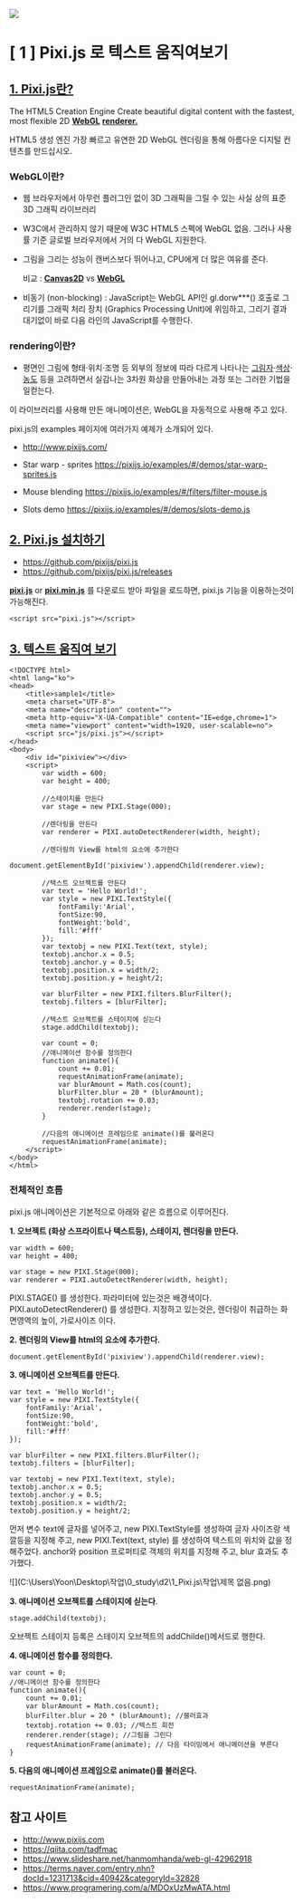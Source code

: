 

![](http://www.pixijs.com/img/pixijs-v4-logo.png)

# [ 1 ] Pixi.js 로 텍스트 움직여보기

## <u>1. Pixi.js란?</u>

The HTML5 Creation Engine
Create beautiful digital content with the fastest, most flexible 2D <u>**WebGL**</u> **<u>renderer.</u>**

HTML5 생성 엔진
가장 빠르고 유연한 2D WebGL 렌더링을 통해 아름다운 디지털 컨텐츠를 만드십시오.

### WebGL이란?

- 웹 브라우저에서 아무런 플러그인 없이 3D 그래픽을 그릴 수 있는 사실 상의 표준 3D 그래픽 라이브러리

- W3C에서 관리하지 않기 때문에 W3C HTML5 스펙에 WebGL 없음. 그러나 사용률 기준 글로벌 브라우저에서 거의 다 WebGL 지원한다.

- 그림을 그리는 성능이 캔버스보다 뛰어나고, CPU에게 더 많은 여유를 준다.

  비교 : **[Canvas2D](http://hanmomhanda.github.io/WebGL-Study/src/practice/canvas2D-Rect.html)** vs **[WebGL](http://hanmomhanda.github.io/WebGL-Study/src/practice/Shifting-Multiple-Triangles-Opt.html)**

- 비동기 (non-blocking) : JavaScript는 WebGL API인 gl.dorw***() 호출로 그리기를 그래픽 처리 장치 (Graphics Processing Unit)에 위임하고, 그리기 결과 대기없이 바로 다음 라인의 JavaScript를 수행한다.

### rendering이란?

- 평면인 그림에 형태·위치·조명 등 외부의 정보에 따라 다르게 나타나는 [그림자](https://terms.naver.com/entry.nhn?docId=1069294&ref=y)·[색상](https://terms.naver.com/entry.nhn?docId=1110296&ref=y)·[농도](https://terms.naver.com/entry.nhn?docId=1077651&ref=y) 등을 고려하면서 실감나는 3차원 화상을 만들어내는 과정 또는 그러한 기법을 일컫는다.

이 라이브러리를 사용해 만든 애니메이션은, WebGL을 자동적으로 사용해 주고 있다.

pixi.js의 examples 페이지에 여러가지 예제가 소개되어 있다.
- http://www.pixijs.com/

- Star warp - sprites
https://pixijs.io/examples/#/demos/star-warp-sprites.js
- Mouse blending
https://pixijs.io/examples/#/filters/filter-mouse.js
- Slots demo
https://pixijs.io/examples/#/demos/slots-demo.js

## <u>2. Pixi.js 설치하기</u>

- https://github.com/pixijs/pixi.js
- https://github.com/pixijs/pixi.js/releases

[**pixi.js**](https://github.com/pixijs/pixi.js/releases/download/v4.8.3/pixi.js) or [**pixi.min.js**](https://github.com/pixijs/pixi.js/releases/download/v4.8.3/pixi.min.js) 를 다운로드 받아 파일을 로드하면, pixi.js 기능을 이용하는것이 가능해진다.

```
<script src="pixi.js"></script>
```

## <u>3. 텍스트 움직여 보기</u>

```
<!DOCTYPE html>
<html lang="ko">
<head>
	<title>sample1</title>
	<meta charset="UTF-8">
	<meta name="description" content="">
	<meta http-equiv="X-UA-Compatible" content="IE=edge,chrome=1">
	<meta name="viewport" content="width=1920, user-scalable=no">
	<script src="js/pixi.js"></script>
</head>
<body>
	<div id="pixiview"></div>
	<script>	
		var width = 600;
		var height = 400;

		//스테이지를 만든다
		var stage = new PIXI.Stage(000);

		//렌더링을 만든다
		var renderer = PIXI.autoDetectRenderer(width, height);

		//렌더링의 View를 html의 요소에 추가한다
		document.getElementById('pixiview').appendChild(renderer.view);

		//텍스트 오브젝트를 만든다
		var text = 'Hello World!';
		var style = new PIXI.TextStyle({
			fontFamily:'Arial',
			fontSize:90,
			fontWeight:'bold',
			fill:'#fff'
		});
		var textobj = new PIXI.Text(text, style);
		textobj.anchor.x = 0.5;
		textobj.anchor.y = 0.5;
		textobj.position.x = width/2;
		textobj.position.y = height/2;

		var blurFilter = new PIXI.filters.BlurFilter();
		textobj.filters = [blurFilter];		
		
		//텍스트 오브젝트를 스테이지에 싣는다
		stage.addChild(textobj);

		var count = 0;
		//애니메이션 함수를 정의한다
		function animate(){
			count += 0.01;
			requestAnimationFrame(animate);			
			var blurAmount = Math.cos(count);
			blurFilter.blur = 20 * (blurAmount);			
			textobj.rotation += 0.03;
			renderer.render(stage);			
		}
		
		//다음의 애니메이션 프레임으로 animate()를 불러온다
		requestAnimationFrame(animate);	
	</script>
</body>
</html>
```

### 전체적인 흐름 

pixi.js 애니메이션은 기본적으로 아래와 같은 흐름으로 이루어진다.

**1. 오브젝트 (화상 스프라이트나 텍스트등), 스테이지, 렌더링을 만든다.**

```
var width = 600;
var height = 400;

var stage = new PIXI.Stage(000);
var renderer = PIXI.autoDetectRenderer(width, height);
```

PIXI.STAGE() 를 생성한다. 파라미터에 있는것은 배경색이다.
PIXI.autoDetectRenderer() 를 생성한다.
지정하고 있는것은, 렌더링이 취급하는 화면영역의 높이, 가로사이즈 이다.

**2. 렌더링의 View를 html의 요소에 추가한다.**

```
document.getElementById('pixiview').appendChild(renderer.view);
```

**3. 애니메이션 오브젝트를 만든다.**

```
var text = 'Hello World!';
var style = new PIXI.TextStyle({
    fontFamily:'Arial',
    fontSize:90,
    fontWeight:'bold',
    fill:'#fff'
});

var blurFilter = new PIXI.filters.BlurFilter();
textobj.filters = [blurFilter];	

var textobj = new PIXI.Text(text, style);
textobj.anchor.x = 0.5;
textobj.anchor.y = 0.5;
textobj.position.x = width/2;
textobj.position.y = height/2;
```

먼저 변수 text에 글자를 넣어주고, new PIXI.TextStyle를 생성하여 글자 사이즈랑 색깔등을 지정해 주고, new PIXI.Text(text, style) 를 생성하여 텍스트의 위치와 값을 정해주었다. anchor와 position 프로퍼티로 객체의 위치를 지정해 주고, blur 효과도 추가했다.

![](C:\Users\Yoon\Desktop\작업\0_study\d2\1_Pixi.js\작업\제목 없음.png)

**3. 애니메이션 오브젝트를 스테이지에 싣는다**.

```
stage.addChild(textobj);
```

오브젝트 스테이지 등록은 스테이지 오브젝트의 addChilde()메서드로 행한다.

**4. 애니메이션 함수를 정의한다.**

```
var count = 0;
//애니메이션 함수를 정의한다
function animate(){
    count += 0.01;
    var blurAmount = Math.cos(count);
    blurFilter.blur = 20 * (blurAmount); //블러효과			
    textobj.rotation += 0.03; //텍스트 회전
    renderer.render(stage); //그림을 그린다
    requestAnimationFrame(animate); // 다음 타이밍에서 애니메이션을 부른다
}
```

**5. 다음의 애니메이션 프레임으로 animate()를 불러온다.**

```
requestAnimationFrame(animate);	
```



## 참고 사이트

- http://www.pixijs.com
- https://qiita.com/tadfmac
- https://www.slideshare.net/hanmomhanda/web-gl-42962918
- https://terms.naver.com/entry.nhn?docId=1231713&cid=40942&categoryId=32828
- https://www.programering.com/a/MDOxUzMwATA.html
